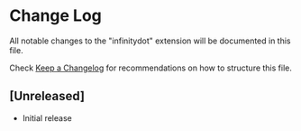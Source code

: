 # Change Log

All notable changes to the "infinitydot" extension will be documented in this file.

Check [Keep a Changelog](http://keepachangelog.com/) for recommendations on how to structure this file.

## [Unreleased]

- Initial release